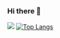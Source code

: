 ### Hi there 👋

[![](https://awesome-github-stats.azurewebsites.net/user-stats/Knockback2003?cardType=octocat&theme=github-dark&preferLogin=false)](https://git.io/awesome-stats-card)
[![Top Langs](https://github-readme-stats.vercel.app/api/top-langs/?username=Knockback2003&theme=github_dark_dimmed)](https://github.com/anuraghazra/github-readme-stats)


